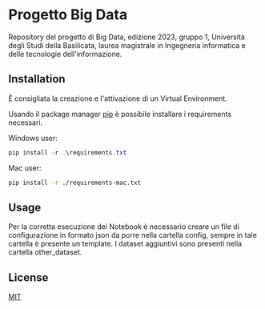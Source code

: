 # Progetto Big Data

Repository del progetto di Big Data, edizione 2023, gruppo 1, Università degli Studi della Basilicata, laurea magistrale in Ingegneria informatica e delle tecnologie dell'informazione.

## Installation

È consigliata la creazione e l'attivazione di un Virtual Environment.

Usando il package manager [pip](https://pip.pypa.io/en/stable/) è possibile installare i requirements necessari.

Windows user:
```powershell
pip install -r .\requirements.txt
```

Mac user:
```bash
pip install -r ./requirements-mac.txt
```

## Usage

Per la corretta esecuzione dei Notebook è necessario creare un file di configurazione in formato json da porre nella cartella config, sempre in tale cartella è presente un template. I dataset aggiuntivi sono presenti nella cartella other_dataset. 

## License

[MIT](https://choosealicense.com/licenses/mit/)